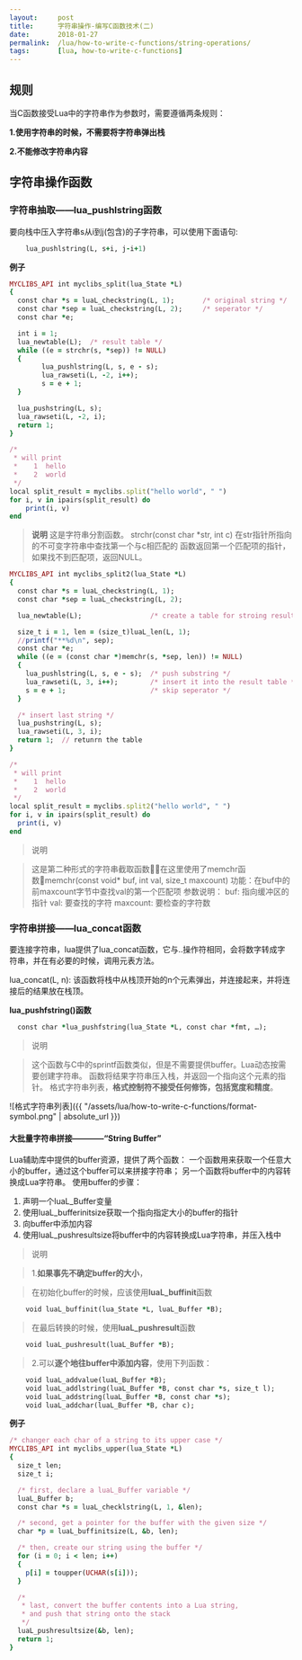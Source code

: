 ```yaml
---
layout:     post
title:      字符串操作-编写C函数技术(二)
date:       2018-01-27
permalink:  /lua/how-to-write-c-functions/string-operations/
tags:       [lua, how-to-write-c-functions]
---
```


## 规则
当C函数接受Lua中的字符串作为参数时，需要遵循两条规则：

 **1.使用字符串的时候，不需要将字符串弹出栈**

 **2.不能修改字符串内容**

## 字符串操作函数

### 字符串抽取——lua_pushlstring函数
要向栈中压入字符串s从i到j(包含)的子字符串，可以使用下面语句:

```ruby
    lua_pushlstring(L, s+i, j-i+1)
```

 **例子**

```ruby
MYCLIBS_API int myclibs_split(lua_State *L)
{
  const char *s = luaL_checkstring(L, 1);       /* original string */
  const char *sep = luaL_checkstring(L, 2);     /* seperator */
  const char *e;

  int i = 1;
  lua_newtable(L);  /* result table */
  while ((e = strchr(s, *sep)) != NULL)
  {
        lua_pushlstring(L, s, e - s);
        lua_rawseti(L, -2, i++);
        s = e + 1;
  }

  lua_pushstring(L, s);
  lua_rawseti(L, -2, i);
  return 1;
}

/*
 * will print
 *    1  hello
 *    2  world
 */
local split_result = myclibs.split("hello world", " ")
for i, v in ipairs(split_result) do
    print(i, v)
end
```

>**说明**
>这是字符串分割函数。
>strchr(const char *str,  int c)
>在str指针所指向的不可变字符串中查找第一个与c相匹配的
>函数返回第一个匹配项的指针，如果找不到匹配项，返回NULL。


```ruby
MYCLIBS_API int myclibs_split2(lua_State *L)
{
  const char *s = luaL_checkstring(L, 1);
  const char *sep = luaL_checkstring(L, 2);

  lua_newtable(L);                 /* create a table for stroing results */

  size_t i = 1, len = (size_t)luaL_len(L, 1);
  //printf("**%d\n", sep);
  const char *e;
  while ((e = (const char *)memchr(s, *sep, len)) != NULL)
  {
    lua_pushlstring(L, s, e - s);  /* push substring */
    lua_rawseti(L, 3, i++);        /* insert it into the result table */
    s = e + 1;                     /* skip seperator */
  }

  /* insert last string */
  lua_pushstring(L, s);
  lua_rawseti(L, 3, i);
  return 1;  // retunrn the table
}

/*
 * will print
 *    1  hello
 *    2  world
 */
local split_result = myclibs.split2("hello world", " ")
for i, v in ipairs(split_result) do
  print(i, v)
end
```

> 说明

>这是第二种形式的字符串截取函数在这里使用了memchr函数memchr(const void* buf, int val, size_t maxcount)
> 功能：在buf中的前maxcount字节中查找val的第一个匹配项
> 参数说明：
    buf:  指向缓冲区的指针
    val:   要查找的字符
    maxcount: 要检查的字符数

### 字符串拼接——lua_concat函数

   要连接字符串，lua提供了lua_concat函数，它与..操作符相同，会将数字转成字符串，并在有必要的时候，调用元表方法。

lua_concat(L, n): 该函数将栈中从栈顶开始的n个元素弹出，并连接起来，并将连接后的结果放在栈顶。

**lua_pushfstring()函数**
  ```ruby
    const char *lua_pushfstring(lua_State *L, const char *fmt, …);
  ```

> 说明

> 这个函数与C中的sprintf函数类似，但是不需要提供buffer。Lua动态按需要创建字符串。
> 函数将结果字符串压入栈，并返回一个指向这个元素的指针。
> 格式字符串列表，**格式控制符不接受任何修饰，包括宽度和精度**。

![格式字符串列表]({{ "/assets/lua/how-to-write-c-functions/format-symbol.png" | absolute_url }})

#### **大批量字符串拼接————“String Buffer”**
  Lua辅助库中提供的buffer资源，提供了两个函数：
  一个函数用来获取一个任意大小的buffer，通过这个buffer可以来拼接字符串；
另一个函数将buffer中的内容转换成Lua字符串。
使用buffer的步骤：

 1. 声明一个luaL_Buffer变量
 2. 使用luaL_bufferinitsize获取一个指向指定大小的buffer的指针
 3. 向buffer中添加内容
 4. 使用luaL_pushresultsize将buffer中的内容转换成Lua字符串，并压入栈中

> 说明

>1.**如果事先不确定buffer的大小**，

>在初始化buffer的时候，应该使用**luaL_buffinit**函数

```ruby
    void luaL_buffinit(lua_State *L, luaL_Buffer *B);
```

>在最后转换的时候，使用**luaL_pushresult**函数

```ruby
    void luaL_pushresult(luaL_Buffer *B);
```

>2.可以**逐个地往buffer中添加内容**，使用下列函数：
```ruby
    void luaL_addvalue(luaL_Buffer *B);
    void luaL_addlstring(luaL_Buffer *B, const char *s, size_t l);
    void luaL_addstring(luaL_Buffer *B, const char *s);
    void luaL_addchar(luaL_Buffer *B, char c);
```

**例子**
```ruby
/* changer each char of a string to its upper case */
MYCLIBS_API int myclibs_upper(lua_State *L)
{
  size_t len;
  size_t i;

  /* first, declare a luaL_Buffer variable */
  luaL_Buffer b;
  const char *s = luaL_checklstring(L, 1, &len);

  /* second, get a pointer for the buffer with the given size */
  char *p = luaL_buffinitsize(L, &b, len);

  /* then, create our string using the buffer */
  for (i = 0; i < len; i++)
  {
    p[i] = toupper(UCHAR(s[i]));
  }

  /*
   * last, convert the buffer contents into a Lua string,
   * and push that string onto the stack
   */
  luaL_pushresultsize(&b, len);
  return 1;
}
```